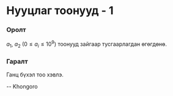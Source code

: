 Нууцлаг тоонууд - 1
===================

### Оролт
$a_1$, $a_2$ ($0 ≤ a_i ≤ 10^9$) тоонууд зайгаар тусгаарлагдан өгөгдөнө.


### Гаралт
Ганц бүхэл тоо хэвлэ.

-- Khongoro

